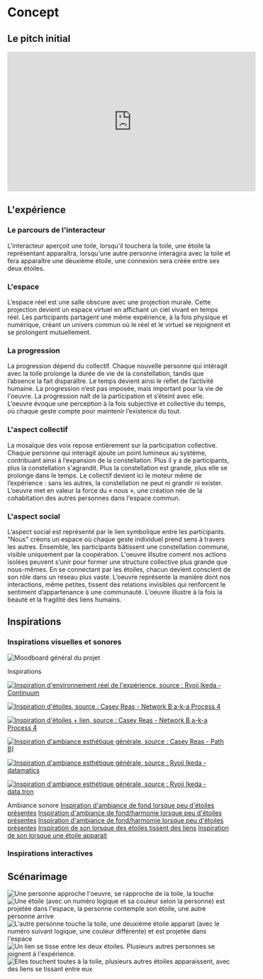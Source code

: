 # Concept

## Le pitch initial

<!-- Inclure la vidéo du PowerPoint intial -->

<!-- Méthode 1 -->
<iframe width="560" height="315"
  src="https://www.youtube.com/embed/-4Wobe5UB5M"
  title="YouTube video"
  frameborder="0"
  allowfullscreen>
</iframe>

<!-- Méthode 2, plug legit -->
<!-- 
[![Description de la vidéo](http://img.youtube.com/vi/ABWCq8j8qys/0.jpg)](http://www.youtube.com/watch?v=ABWCq8j8qys)
-->

<!-- Méthode 3 (vidéo local) -->
<!-- 
 ![Description de la vidéo](/media/ipsum_020.mp4)
-->

## L'expérience

### Le parcours de l'interacteur

L'interacteur aperçoit une toile, lorsqu'il touchera la toile, une étoile la représentant apparaîtra, lorsqu'une autre personne interagira avec la toile et fera apparaître une deuxième étoile, une connexion sera créée entre ses deux étoiles.



<!-- 
Comportement de l’interacteur
Qu'est-ce que fait l'interacteur?
un résumé du parcours de l'interacteur du début à la fin de son expérience - qu'est-ce qu'il fait, qu'est-ce qu'il manipule, etc
-->

### L'espace

L’espace réel est une salle obscure avec une projection murale. Cette projection devient un espace virtuel en affichant un ciel vivant en temps réel. Les participants partagent une même expérience, à la fois physique et numérique, créant un univers commun où le réel et le virtuel se rejoignent et se prolongent mutuellement.


<!-- 
description de l'espace réel et virtuel du projet et comment l'espace réel est transposé, transorté ou prolongé dans le virtuel et inversement 
-->

### La progression

La progression dépend du collectif. Chaque nouvelle personne qui intéragit avec la toile prolonge la durée de vie de la constellation, tandis que l’absence la fait disparaître. Le temps devient ainsi le reflet de l’activité humaine. La progression n’est pas imposée, mais important pour la vie de l'oeuvre. La progression naît de la participation et s’éteint avec elle. L’oeuvre évoque une perception à la fois subjective et collective du temps, où chaque geste compte pour maintenir l’existence du tout.

### L'aspect collectif

<!-- 
comment votre idée de projet correspond au thème du COLLECTIF 
Plus il y a de personnes qui peuvent interagir simultanément est un critère important ! 

Un collectif désigne l'ensemble de personnes ou d'entités qui s'unissent de manière concertée pour poursuivre un objectif commun, en coopérant et en collaborant pour atteindre des buts qui seraient difficiles à réaliser individuellement.
 Il peut s'agir d'une réunion informelle ou contractuelle, temporaire ou durable, constituée autour d'une cause, d'une action ou d'un projet, qu'il soit artistique, politique, professionnel, moral ou cultuel.
 Ce groupe, souvent considéré comme une entité à vocation communautaire, fonctionne sous le pilotage de ses membres et repose sur une volonté partagée de développer des solidarités.
-->
La mosaïque des voix repose entièrement sur la participation collective. Chaque personne qui interagit ajoute un point lumineux au système, contribuant ainsi à l’expansion de la constellation. Plus il y a de participants, plus la constellation s'agrandit. Plus la constellation est grande, plus elle se prolonge dans le temps. Le collectif devient ici le moteur même de l’expérience : sans les autres, la constellation ne peut ni grandir ni exister. L’oeuvre met en valeur la force du « nous », une création née de la cohabitation des autres personnes dans l'espace commun.

### L'aspect social

<!-- 
comment votre idée de projet correspond au thème du SOCIAL 

Le terme « social » désigne ce qui concerne la vie en société, c’est-à-dire les relations entre les individus au sein d’un groupe organisé, ainsi que les structures, normes et institutions qui en découlent.
 Il peut s’appliquer à des aspects variés, comme la vie sociale, les groupes sociaux, les classes sociales, les rapports de production, ou encore les politiques visant à améliorer les conditions de vie des individus.
 En sciences sociales, le social englobe l’étude des phénomènes collectifs, des interactions humaines, des normes sociales et des dynamiques de pouvoir au sein de la société.
 L’adjectif peut aussi qualifier des animaux ou des plantes vivant en communauté selon des règles strictes, comme les insectes sociaux (fourmis, abeilles) ou certaines espèces végétales formant des colonies denses.
-->
L’aspect social est représenté par le lien symbolique entre les participants. "Nous" créons un espace où chaque geste individuel prend sens à travers les autres. Ensemble, les participants bâtissent une constellation commune, visible uniquement par la coopération. L'oeuvre illsutre coment nos actions isolées peuvent s’unir pour former une structure collective plus grande que nous-mêmes. En se connectant par les étoiles, chacun devient conscient de son rôle dans un réseau plus vaste. L’oeuvre représente la manière dont nos interactions, même petites, tissent des relations invisibles qui renforcent le sentiment d’appartenance à une communauté. L'oeuvre illustre à la fois la beauté et la fragilité des liens humains.

## Inspirations

### Inspirations visuelles et sonores

![Moodboard général du projet]( moodboard1.webp)

<!-- Inclure le moodboard avec référenes pour chacune des sources-->

Inspirations

[![Inspiration d'environnement réel de l'expérience, source : Ryoji Ikeda - Continuum](moodboard2.webp)](https://www.emptymirrorbooks.com/visual-art/ryoji-ikeda-continuum)

[![Inspiration d'étoiles, source : Casey Reas - Network B a-k-a Process 4](moodboard3.webp)](https://gallery.dma.ucla.edu/filter/software/reas/Network-B-a-k-a-Process-4-Installation-3)

[![Inspiration d'étoiles + lien, source : Casey Reas - Network B a-k-a Process 4](moodboard4.webp)](https://gallery.dma.ucla.edu/filter/software/reas/Network-B-a-k-a-Process-4-Installation-3)

[![Inspiration d'ambiance esthétique générale, source : Casey Reas - Path B)](moodboard5.webp)](https://www.bitforms.art/artwork/path-b)

[![Inspiration d'ambiance esthétique générale, source : Ryoji Ikeda - datamatics](moodboard6.webp)](https://www.ryojiikeda.com/project/datamatics/)

[![Inspiration d'ambiance esthétique générale, source : Ryoji Ikeda - data.tron](moodboard7.webp)](https://www.spiral.co.jp/topics/ryoji-ikeda-concert-pieces-2)


Ambiance sonore
[Inspiration d'ambiance de fond lorsque peu d'étoiles présentes](ambiance1.mp3)
[Inspiration d'ambiance de fond/harmonie lorsque peu d'étoiles présentes](ambiance2.mp3)
[Inspiration d'ambiance de fond/harmomie lorsque peu d'étoiles présentes](ambiance3.mp3)
[Inspiration de son lorsque des étoiles tissent des liens](connexion.mp3)
[Inspiration de son lorsque une étoile apparait](etoiles.mp3)

<!--
Images inspirantes
Représentations visuelles de l'ambiance recherchée, que ce soit à travers des photographies, des illustrations, ou des œuvres existantes.

Palette de couleurs
Choix de couleurs qui influenceront l’éclairage, les médias projetés, ou l’interface visuelle.

Références multimédia
Vidéos, musiques ou sons, séquences animées qui capturent l’énergie ou la tonalité souhaitée pour l'installation.

Textures et matériaux
Échantillons ou représentations de matériaux tangibles qui seront utilisés dans l'installation (écrans, surfaces tactiles, objets physiques interactifs).

Ambiance sonore et lumineuse
Inspirations relatives à la scénarisation de la lumière et du son, qui seront des éléments interactifs clés dans l’expérience utilisateur.
-->


### Inspirations interactives

<!-- Inclure des liens et une ligne sur pourquoi -->


## Scénarimage

![Une personne approche l'oeuvre, se rapproche de la toile, la touche]( scenarimage1.webp)
![Une étoile (avec un numéro logique et sa couleur selon la personne) est projetée dans l'espace, la personne contemple son étoile, une autre personne arrive]( scenarimage2.webp)
![L'autre personne touche la toile, une deuxième étoile apparait (avec le numéro suivant logique, une couleur différente) et est projetée dans l'espace]( scenarimage3.webp)
![Un lien se tisse entre les deux étoiles. Plusieurs autres personnes se joignent à l'expérience.]( scenarimage4.webp)
![Elles touchent toutes à la toile, plusieurs autres étoiles apparaissent, avec des liens se tissant entre eux]( scenarimage5.webp)

<!-- Pour chaque étape/scène : une image avec du texte descriptif et une explication de la transition -->

<!--
Éléments du scénarimage
Séquence visuelle
Chaque scène ou séquence du scénarimage doit être clairement illustrée, montrant les éléments visuels qui seront projetés ou affichés. Cette séquence visuelle peut inclure des captures d'écran, des croquis ou des rendus 3D, en fonction des besoins du projet.

Points d'interaction
Le scénarimage dans un cadre interactif inclut les moments où l'utilisateur interagit avec l'installation. Ces points d’interaction doivent être représentés graphiquement pour indiquer comment et quand l’utilisateur influencera la progression du récit ou des effets visuels et sonores.

Évolution du récit
Comme pour le scénario narratif, le scénarimage doit montrer la progression de l’histoire ou de l’expérience au fil des interactions. Il permet de visualiser comment l’installation évolue en fonction des actions de l'utilisateur, avec des embranchements possibles selon ses choix.

Retour visuel et sensoriel
Le scénarimage doit inclure des annotations ou des visuels montrant les réponses visuelles, sonores ou tactiles à chaque interaction. Cela peut inclure des changements d’éclairage, des transitions vidéo, ou des effets sonores qui réagissent aux actions de l’utilisateur.
-->
